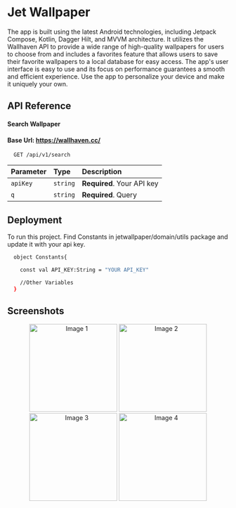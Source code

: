 
# Jet Wallpaper

The app is built using the latest Android technologies, including Jetpack Compose, Kotlin, Dagger Hilt, and MVVM architecture. It utilizes the Wallhaven API to provide a wide range of high-quality wallpapers for users to choose from and includes a favorites feature that allows users to save their favorite wallpapers to a local database for easy access. The app's user interface is easy to use and its focus on performance guarantees a smooth and efficient experience. Use the app to personalize your device and make it uniquely your own.
## API Reference

#### Search Wallpaper
#### Base Url: https://wallhaven.cc/

```http
  GET /api/v1/search
```

| Parameter | Type     | Description                |
| :-------- | :------- | :------------------------- |
| `apiKey` | `string` | **Required**. Your API key |
| `q` | `string` | **Required**. Query |



## Deployment

To run this project. Find Constants in jetwallpaper/domain/utils
package and update it with your api key.

```bash
  object Constants{

    const val API_KEY:String = "YOUR API_KEY"

    //Other Variables
  }
```

## Screenshots
<p align="center">
  <img src="https://user-images.githubusercontent.com/71754826/209925781-8a8e2e11-4383-414c-9f63-7f98de5ed9cd.jpeg" width="200" alt="Image 1">
  <img src="https://user-images.githubusercontent.com/71754826/209925787-6e0371a4-fe5d-41d2-8382-af022b9396cf.jpeg" width="200" alt="Image 2">
  <img src="https://user-images.githubusercontent.com/71754826/209925790-ec1a7388-28c0-4ac2-8e99-e925cc0de9cb.jpeg" width="200" alt="Image 3">
  <img src="https://user-images.githubusercontent.com/71754826/209925794-434bb2ec-21dd-42d9-bc70-1bfcd90fd225.jpeg" width="200" alt="Image 4">
</p>

